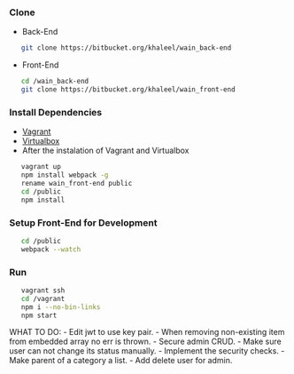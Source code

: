 ### Clone
* Back-End
```bash
   git clone https://bitbucket.org/khaleel/wain_back-end
```
* Front-End
```bash
   cd /wain_back-end
   git clone https://bitbucket.org/khaleel/wain_front-end
```

### Install Dependencies
* [Vagrant](https://www.vagrantup.com/downloads.html)
* [Virtualbox](https://www.virtualbox.org/wiki/Downloads)
* After the instalation of Vagrant and Virtualbox
```bash
   vagrant up
   npm install webpack -g
   rename wain_front-end public
   cd /public
   npm install
```

### Setup Front-End for Development
```bash
   cd /public
   webpack --watch
```
### Run
```bash
   vagrant ssh
   cd /vagrant
   npm i --no-bin-links
   npm start
```

WHAT TO DO:
    - Edit jwt to use key pair.
    - When removing non-existing item from embedded array no err is thrown.
    - Secure admin CRUD.
    - Make sure user can not change its status manually.
    - Implement the security checks.
    - Make parent of a category a list.
    - Add delete user for admin.